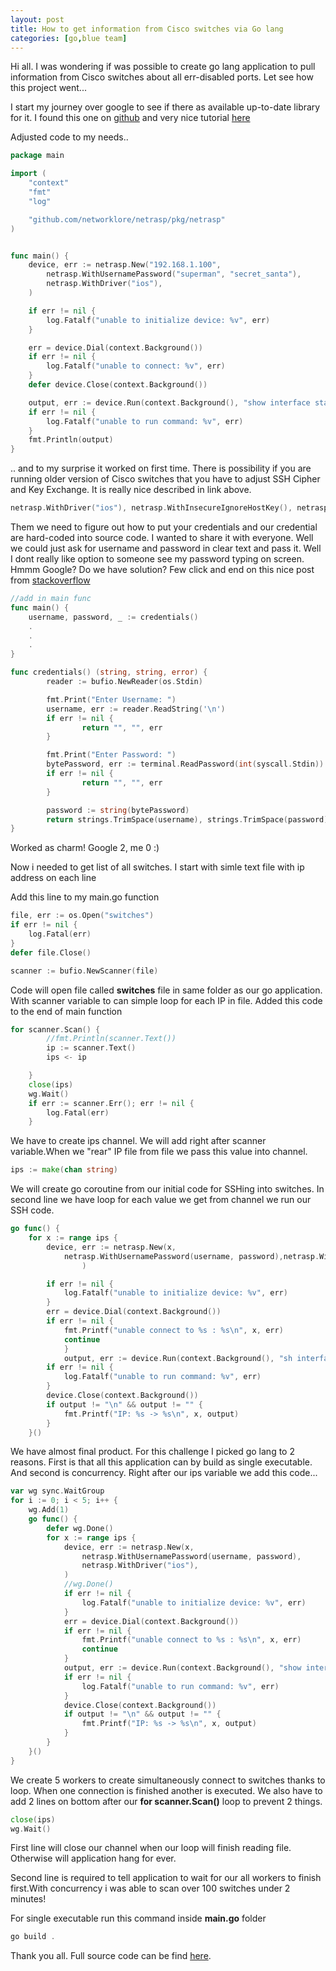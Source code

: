 ```yaml
---
layout: post
title: How to get information from Cisco switches via Go lang
categories: [go,blue team]
---
```


Hi all. I was wondering if was possible to create go lang application to pull information from Cisco switches about all err-disabled ports. Let see how this project went...

I start my journey over google to see if there as available up-to-date library for it. I found this one on [github](https://github.com/networklore/netrasp) and very nice tutorial [here](https://networklore.com/hello-netrasp/)

Adjusted code to my needs.. 
```go
package main

import (
	"context"
	"fmt"
	"log"

	"github.com/networklore/netrasp/pkg/netrasp"
)


func main() {
	device, err := netrasp.New("192.168.1.100",
		netrasp.WithUsernamePassword("superman", "secret_santa"),
		netrasp.WithDriver("ios"),
	)

	if err != nil {
		log.Fatalf("unable to initialize device: %v", err)
	}

	err = device.Dial(context.Background())
	if err != nil {
		log.Fatalf("unable to connect: %v", err)
	}
	defer device.Close(context.Background())

	output, err := device.Run(context.Background(), "show interface status err-disabled")
	if err != nil {
		log.Fatalf("unable to run command: %v", err)
	}
	fmt.Println(output)
}
```

.. and to my surprise it worked on first time. There is possibility if you are running older version of Cisco switches that you have to adjust SSH Cipher and Key Exchange. It is really nice described in link above. 

```go
netrasp.WithDriver("ios"), netrasp.WithInsecureIgnoreHostKey(), netrasp.WithSSHKeyExchange("diffie-hellman-group1-sha1"), netrasp.WithSSHCipher("aes128-cbc"),
```

Them we need to figure out how to put your credentials and our credential are hard-coded into source code. I wanted to share it with everyone. Well we could just ask for username and password in clear text and pass it. Well I dont really like option to someone see my password typing on screen. Hmmm Google? Do we have solution?  Few click and end on this nice post from [stackoverflow](https://stackoverflow.com/questions/2137357/getpasswd-functionality-in-go)


```go
//add in main func
func main() {
    username, password, _ := credentials()
    .
    .
    .
}

func credentials() (string, string, error) {
        reader := bufio.NewReader(os.Stdin)

        fmt.Print("Enter Username: ")
        username, err := reader.ReadString('\n')
        if err != nil {
                return "", "", err
        }

        fmt.Print("Enter Password: ")
        bytePassword, err := terminal.ReadPassword(int(syscall.Stdin))
        if err != nil {
                return "", "", err
        }

        password := string(bytePassword)
        return strings.TrimSpace(username), strings.TrimSpace(password), nil
}
```

Worked as charm! Google 2, me 0 :)

Now i needed to get list of all switches. I start with simle text file with ip address on each line

Add this line to my main.go function
```go
file, err := os.Open("switches")
if err != nil {
	log.Fatal(err)
}
defer file.Close()

scanner := bufio.NewScanner(file)
```

Code will open file called **switches** file in same folder as our go application. With scanner variable  to can simple loop for each IP in file. Added this code to the end of main function

```go
for scanner.Scan() {
		//fmt.Println(scanner.Text())
		ip := scanner.Text()
		ips <- ip

	}
	close(ips)
	wg.Wait()
	if err := scanner.Err(); err != nil {
		log.Fatal(err)
	}
```

We have to create ips channel. We will add right after scanner variable.When we "rear" IP file from file we pass this value into channel.

```go
ips := make(chan string)
```

We will create go coroutine from our initial code for SSHing into switches. In second line we have loop for each value we get from channel we run our SSH code. 

```go
go func() {
	for x := range ips {
    	device, err := netrasp.New(x,
			netrasp.WithUsernamePassword(username, password),netrasp.WithDriver("ios"),
				)

		if err != nil {
			log.Fatalf("unable to initialize device: %v", err)
		}
		err = device.Dial(context.Background())
		if err != nil {
			fmt.Printf("unable connect to %s : %s\n", x, err)
			continue
			}
			output, err := device.Run(context.Background(), "sh interfaces status err-disabled")
		if err != nil {
			log.Fatalf("unable to run command: %v", err)
		}
		device.Close(context.Background())
		if output != "\n" && output != "" {
			fmt.Printf("IP: %s -> %s\n", x, output)
		}
	}()
```        

We have almost final product. For this challenge I picked go lang to 2 reasons. First is that all this application can by build as single executable. And second is concurrency. Right after our ips variable we add this code...

```go
var wg sync.WaitGroup
for i := 0; i < 5; i++ {
	wg.Add(1)
	go func() {
		defer wg.Done()
		for x := range ips {
			device, err := netrasp.New(x,
				netrasp.WithUsernamePassword(username, password),
				netrasp.WithDriver("ios"),
			)
			//wg.Done()
			if err != nil {
				log.Fatalf("unable to initialize device: %v", err)
			}
			err = device.Dial(context.Background())
			if err != nil {
				fmt.Printf("unable connect to %s : %s\n", x, err)
				continue
			}
			output, err := device.Run(context.Background(), "show interfaces status err-disabled")
			if err != nil {
				log.Fatalf("unable to run command: %v", err)
			}
			device.Close(context.Background())
			if output != "\n" && output != "" {
				fmt.Printf("IP: %s -> %s\n", x, output)
			}
		}
	}()
}
```

We create 5 workers to create simultaneously connect to switches thanks to loop. When one connection is finished another is executed. We also have to add 2 lines on bottom after our **for scanner.Scan()** loop to prevent 2 things.  

```go
close(ips)
wg.Wait()
```

First line will close our channel when our loop will finish reading file. Otherwise will application hang for ever.

Second line is required to tell application to wait for our all workers to finish first.With concurrency i was able to scan over 100 switches under 2 minutes! 

For single executable run this command inside **main.go** folder
```powershell
go build .
```

Thank you all. Full source code can be find [here](https://github.com/spyx/GoPortDisabled). 

